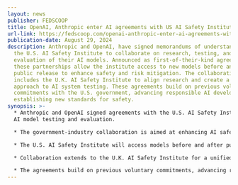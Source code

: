 ```yaml
---
layout: news
publisher: FEDSCOOP
title: OpenAI, Anthropic enter AI agreements with US AI Safety Institute
url-link: https://fedscoop.com/openai-anthropic-enter-ai-agreements-with-us-ai-safety-institute/
publication-date: August 29, 2024
description: Anthropic and OpenAI, have signed memorandums of understanding with
  the U.S. AI Safety Institute to collaborate on research, testing, and
  evaluation of their AI models. Announced as first-of-their-kind agreements,
  these partnerships allow the institute access to new models before and after
  public release to enhance safety and risk mitigation. The collaboration
  includes the U.K. AI Safety Institute to align research and create a unified
  approach to AI system testing. These agreements build on previous voluntary
  commitments with the U.S. government, advancing responsible AI development and
  establishing new standards for safety.
synopsis: >-
  * Anthropic and OpenAI signed agreements with the U.S. AI Safety Institute for
  AI model testing and evaluation.

  * The government-industry collaboration is aimed at enhancing AI safety.

  * The U.S. AI Safety Institute will access models before and after public release for safety evaluation.

  * Collaboration extends to the U.K. AI Safety Institute for a unified AI safety approach.

  * The agreements build on previous voluntary commitments, advancing responsible AI development.
---
```

